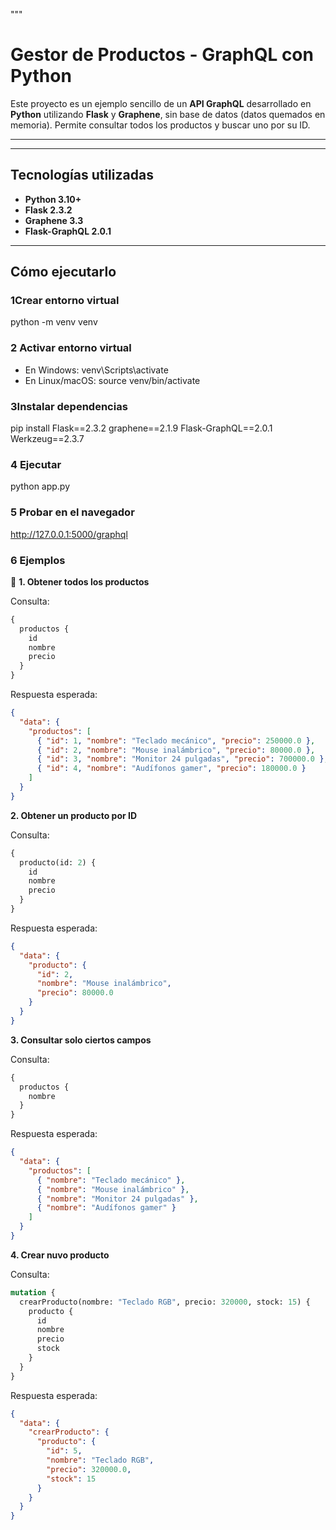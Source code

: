 """
# Gestor de Productos - GraphQL con Python

Este proyecto es un ejemplo sencillo de un **API GraphQL** desarrollado en **Python**
utilizando **Flask** y **Graphene**, sin base de datos (datos quemados en memoria).
Permite consultar todos los productos y buscar uno por su ID.

---

---

## Tecnologías utilizadas

- **Python 3.10+**
- **Flask 2.3.2**
- **Graphene 3.3**
- **Flask-GraphQL 2.0.1**

---

## Cómo ejecutarlo

### 1️Crear entorno virtual
python -m venv venv

### 2️ Activar entorno virtual
- En Windows: venv\Scripts\activate
- En Linux/macOS: source venv/bin/activate

### 3️Instalar dependencias
pip install Flask==2.3.2 graphene==2.1.9 Flask-GraphQL==2.0.1 Werkzeug==2.3.7

### 4️ Ejecutar
python app.py

### 5 Probar en el navegador
http://127.0.0.1:5000/graphql

### 6 Ejemplos

🔹 **1. Obtener todos los productos**

Consulta:
```graphql
{
  productos {
    id
    nombre
    precio
  }
}
```

Respuesta esperada:
```json
{
  "data": {
    "productos": [
      { "id": 1, "nombre": "Teclado mecánico", "precio": 250000.0 },
      { "id": 2, "nombre": "Mouse inalámbrico", "precio": 80000.0 },
      { "id": 3, "nombre": "Monitor 24 pulgadas", "precio": 700000.0 },
      { "id": 4, "nombre": "Audífonos gamer", "precio": 180000.0 }
    ]
  }
}
```

**2. Obtener un producto por ID**

Consulta:
```graphql
{
  producto(id: 2) {
    id
    nombre
    precio
  }
}
```

Respuesta esperada:
```json
{
  "data": {
    "producto": {
      "id": 2,
      "nombre": "Mouse inalámbrico",
      "precio": 80000.0
    }
  }
}
```

**3. Consultar solo ciertos campos**

Consulta:
```graphql
{
  productos {
    nombre
  }
}
```

Respuesta esperada:
```json
{
  "data": {
    "productos": [
      { "nombre": "Teclado mecánico" },
      { "nombre": "Mouse inalámbrico" },
      { "nombre": "Monitor 24 pulgadas" },
      { "nombre": "Audífonos gamer" }
    ]
  }
}
```

**4. Crear nuvo producto**

Consulta:
```graphql
mutation {
  crearProducto(nombre: "Teclado RGB", precio: 320000, stock: 15) {
    producto {
      id
      nombre
      precio
      stock
    }
  }
}
```

Respuesta esperada:
```json
{
  "data": {
    "crearProducto": {
      "producto": {
        "id": 5,
        "nombre": "Teclado RGB",
        "precio": 320000.0,
        "stock": 15
      }
    }
  }
}
```

